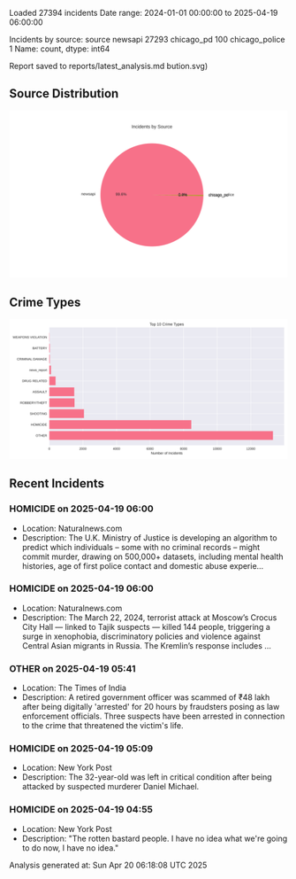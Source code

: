 
Loaded 27394 incidents
Date range: 2024-01-01 00:00:00 to 2025-04-19 06:00:00

Incidents by source:
source
newsapi           27293
chicago_pd          100
chicago_police        1
Name: count, dtype: int64

Report saved to reports/latest_analysis.md
bution.svg)

## Source Distribution
![Source Distribution](images/source_distribution.svg)

## Crime Types
![Crime Types](images/crime_types.svg)

## Recent Incidents

### HOMICIDE on 2025-04-19 06:00
- Location: Naturalnews.com
- Description: The U.K. Ministry of Justice is developing an algorithm to predict which individuals – some with no criminal records – might commit murder, drawing on 500,000+ datasets, including mental health histories, age of first police contact and domestic abuse experie…


### HOMICIDE on 2025-04-19 06:00
- Location: Naturalnews.com
- Description: The March 22, 2024, terrorist attack at Moscow’s Crocus City Hall — linked to Tajik suspects — killed 144 people, triggering a surge in xenophobia, discriminatory policies and violence against Central Asian migrants in Russia. The Kremlin’s response includes …


### OTHER on 2025-04-19 05:41
- Location: The Times of India
- Description: A retired government officer was scammed of ₹48 lakh after being digitally 'arrested' for 20 hours by fraudsters posing as law enforcement officials. Three suspects have been arrested in connection to the crime that threatened the victim's life.


### HOMICIDE on 2025-04-19 05:09
- Location: New York Post
- Description: The 32-year-old was left in critical condition after being attacked by suspected murderer Daniel Michael.


### HOMICIDE on 2025-04-19 04:55
- Location: New York Post
- Description: "The rotten bastard people. I have no idea what we're going to do now, I have no idea."

Analysis generated at: Sun Apr 20 06:18:08 UTC 2025
